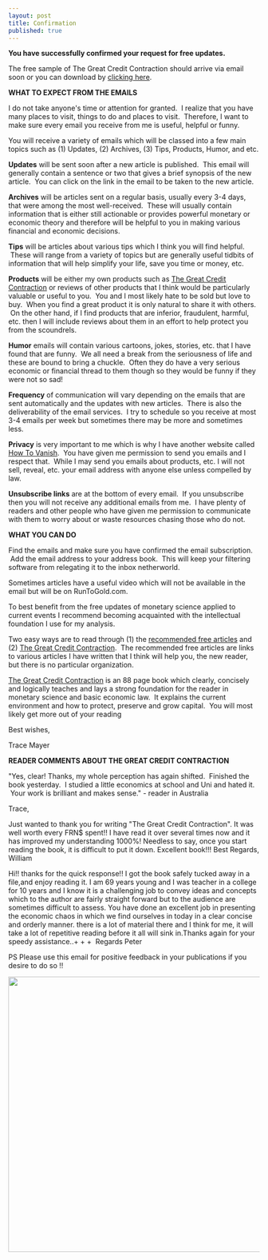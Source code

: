 ```yaml
---
layout: post
title: Confirmation
published: true
---
```

<p><strong>You have successfully confirmed your request for free updates.</strong></p>
<p><strong></strong>The free sample of The Great Credit Contraction should arrive via email soon or you can download by <a href="http://www.creditcontraction.com/images/The-Great-Credit-Contraction-Sample.pdf" target="_blank">clicking here</a>.</p>
<p><strong>WHAT TO EXPECT FROM THE EMAILS</strong></p>
<p>I do not take anyone's time or attention for granted.  I realize that you have many places to visit, things to do and places to visit.  Therefore, I want to make sure every email you receive from me is useful, helpful or funny.</p>
<p>You will receive a variety of emails which will be classed into a few main topics such as (1) Updates, (2) Archives, (3) Tips, Products, Humor, and etc.</p>
<p><strong>Updates</strong> will be sent soon after a new article is published.  This email will generally contain a sentence or two that gives a brief synopsis of the new article.  You can click on the link in the email to be taken to the new article.</p>
<p><strong>Archives</strong> will be articles sent on a regular basis, usually every 3-4 days, that were among the most well-received.  These will usually contain information that is either still actionable or provides powerful monetary or economic theory and therefore will be helpful to you in making various financial and economic decisions.</p>
<p><strong>Tips</strong> will be articles about various tips which I think you will find helpful.  These will range from a variety of topics but are generally useful tidbits of information that will help simplify your life, save you time or money, etc.</p>
<p><strong>Products</strong> will be either my own products such as <a href="https://www.e-junkie.com/ecom/gb.php?ii=227184&amp;c=ib&amp;aff=48745" target="_blank">The Great Credit Contraction</a> or reviews of other products that I think would be particularly valuable or useful to you.  You and I most likely hate to be sold but love to buy.  When you find a great product it is only natural to share it with others.  On the other hand, if I find products that are inferior, fraudulent, harmful, etc. then I will include reviews about them in an effort to help protect you from the scoundrels.</p>
<p><strong>Humor</strong> emails will contain various cartoons, jokes, stories, etc. that I have found that are funny.  We all need a break from the seriousness of life and these are bound to bring a chuckle.  Often they do have a very serious economic or financial thread to them though so they would be funny if they were not so sad!</p>
<p><strong>Frequency</strong> of communication will vary depending on the emails that are sent automatically and the updates with new articles.  There is also the deliverability of the email services.  I try to schedule so you receive at most 3-4 emails per week but sometimes there may be more and sometimes less.</p>
<p><strong>Privacy</strong> is very important to me which is why I have another website called <a title="how to vanish" href="http://www.howtovanish.com" target="_blank">How To Vanish</a>.  You have given me permission to send you emails and I respect that.  While I may send you emails about products, etc. I will not sell, reveal, etc. your email address with anyone else unless compelled by law.</p>
<p><strong>Unsubscribe links</strong> are at the bottom of every email.  If you unsubscribe then you will not receive any additional emails from me.  I have plenty of readers and other people who have given me permission to communicate with them to worry about or waste resources chasing those who do not.</p>
<p><strong>WHAT YOU CAN DO</strong></p>
<p><strong><span style="font-weight: normal;">Find the emails and make sure you have confirmed the email subscription.  Add the email address to your address book.  This will keep your filtering software from relegating it to the inbox netherworld.</span></strong></p>
<p>Sometimes articles have a useful video which will not be available in the email but will be on RunToGold.com.</p>
<p>To best benefit from the free updates of monetary science applied to current events I recommend becoming acquainted with the intellectual foundation I use for my analysis.</p>
<p>Two easy ways are to read through (1) the <a href="http://www.runtogold.com/recommended/" target="_blank">recommended free articles</a> and (2) <a href="https://www.e-junkie.com/ecom/gb.php?ii=227184&amp;c=ib&amp;aff=48745" target="_blank">The Great Credit Contraction</a>.  The recommended free articles are links to various articles I have written that I think will help you, the new reader, but there is no particular organization.</p>
<p><a href="https://www.e-junkie.com/ecom/gb.php?ii=227184&amp;c=ib&amp;aff=48745" target="_blank">The Great Credit Contraction</a> is an 88 page book which clearly, concisely and logically teaches and lays a strong foundation for the reader in monetary science and basic economic law.  It explains the current environment and how to protect, preserve and grow capital.  You will most likely get more out of your reading</p>
<p>Best wishes,</p>
<p>Trace Mayer</p>
<p><strong>READER COMMENTS ABOUT THE GREAT CREDIT CONTRACTION</strong></p>
<p>"Yes, clear! Thanks, my whole perception has again shifted.  Finished the book yesterday.  I studied a little economics at school and Uni and hated it.  Your work is brilliant and makes sense." - reader in Australia</p>
<p>Trace,</p>
<p>Just wanted to thank you for writing "The Great Credit Contraction". It was well worth every FRN$ spent!! I have read it over several times now and it has improved my understanding 1000%! Needless to say, once you start reading the book, it is difficult to put it down. Excellent book!!! Best Regards, William</p>
<p>Hi!! thanks for the quick response!! I got the book safely tucked away in a file,and enjoy reading it. I am 69 years young and I was teacher in a college for 10 years and I know it is a challenging job to convey ideas and concepts which to the author are fairly straight forward but to the audience are sometimes difficult to assess. You have done an excellent job in presenting the economic chaos in which we find ourselves in today in a clear concise and orderly manner. there is a lot of material there and I think for me, it will take a lot of repetitive reading before it all will sink in.Thanks again for your speedy assistance..+ + +  Regards Peter</p>
<p>PS Please use this email for positive feedback in your publications if you desire to do so !!</p>
<p><a href="https://www.e-junkie.com/ecom/gb.php?ii=227184&amp;c=ib&amp;aff=48745" target="_blank"><img class="aligncenter" title="Liquidity Pyramid for The Great Credit Contraction" src="{{ site.baseurl }}/images/Liquidity-Pyramid.jpg" alt="" width="600" height="551" /></a></p>
